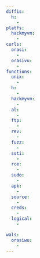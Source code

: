 ```yaml
---
diffis:
  h:
    -
platfs:
  hackmyvm:
    -
curls:
  orasi:
    -
  orasivu:
    -
functions:
  unix:
    -
  h:
    -
  hackmyvm:
    -
  al:
    -
  ftp:
    -
  rev:
    -
  fuzz:
    -
  ssti:
    -
  rce:
    -
  sudo:
    -
  apk:
    -
  source:
    -
  creds:
    -
  logical:
    -

wals:
  orasiwu:
    -
---
```

